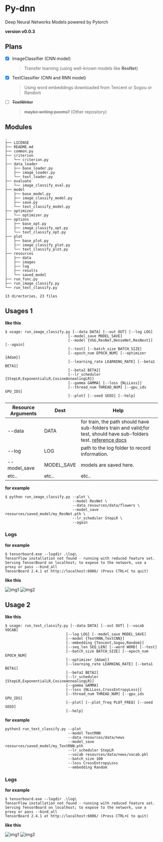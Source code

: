 # Py-dnn
Deep Neural Networks Models powered by Pytorch

**version v0.0.3**

## Plans

- [x] ImageClassifier (CNN model)
  
  > Transfer learning (using well-known models like **ResNet**)

- [x] TextClassifier (CNN and RNN model)
   
  > Using word embeddings downloaded from Tencent or Sogou or Random
  
- [ ] ~~TextWriter~~ 

   > ~~maybe writing poems?~~ (Other repository)


## Modules

```shell
.
├── LICENSE
├── README.md
├── common.py
├── criterion
│   └── criterion.py
├── data_loader
│   ├── base_loader.py
│   ├── image_loader.py
│   └── text_loader.py
├── evaluate
│   └── image_classify_eval.py
├── model
│   ├── base_model.py
│   ├── image_classify_model.py
│   ├── save.py
│   └── text_classify_model.py
├── optimizer
│   └── optimizer.py
├── options
│   ├── base_opt.py
│   ├── image_classify_opt.py
│   └── text_classify_opt.py
├── plot
│   ├── base_plot.py
│   ├── image_classify_plot.py
│   └── text_classify_plot.py
├── resources
│   ├── data
│   ├── images
│   ├── log
│   ├── results
│   └── saved_model
├── run_func.py
├── run_image_classify.py
└── run_text_classify.py

13 directories, 23 files
```

## Usages 1

**like this**
```shell
$ usage: run_image_classify.py [--data DATA] [--out OUT] [--log LOG]
                             [--model_save MODEL_SAVE]
                             [--model {VGG,ResNet,DenseNet,ResNext}] [--again]
                             [--test] [--batch_size BATCH_SIZE]
                             [--epoch_num EPOCH_NUM] [--optimizer {Adam}]
                             [--learning_rate LEARNING_RATE] [--beta1 BETA1]
                             [--beta2 BETA2]
                             [--lr_scheduler {StepLR,ExponentialLR,CosineAnnealingLR}]
                             [--gamma GAMMA] [--loss {NLLLoss}]
                             [--thread_num THREAD_NUM] [--gpu_ids GPU_IDS]
                             [--plot] [--seed SEED] [--help]
```

| Resource Arguments | Dest       | Help                                                                                                                                                                           |
|--------------------|------------|--------------------------------------------------------------------------------------------------------------------------------------------------------------------------------|
| --data             | DATA       | for train, the path should have sub-folders train and valid;for test, should have sub-folders test. [reference docs](https://pytorch.org/vision/stable/datasets.html#imagefolder) |
| --log              | LOG        | path to the log folder to record information.                                                                                                                                  |
| --model_save       | MODEL_SAVE | models are saved here.
| etc..      | etc.. | etc..

**for example**

```shell
$ python run_image_classify.py --plot \
                               --model ResNet \
                               --data resources/data/flowers \
                               --model_save resources/saved_model/my_ResNet.pth \
                               --lr_scheduler StepLR \
                               --again
```

### Logs 

**for example**

```shell
$ tensorboard.exe --logdir .\log\
TensorFlow installation not found - running with reduced feature set.
Serving TensorBoard on localhost; to expose to the network, use a proxy or pass --bind_all
TensorBoard 2.4.1 at http://localhost:6006/ (Press CTRL+C to quit)
```
**like this**

![img1](./resources/images/1.png)
![img2](./resources/images/2.png)

## Usage 2

**like this**
```shell
$ usage: run_text_classify.py [--data DATA] [--out OUT] [--vocab VOCAB]
                            [--log LOG] [--model_save MODEL_SAVE]
                            [--model {TextRNN,TextCNN}]
                            [--embedding {Tencent,Sogou,Random}]
                            [--seq_len SEQ_LEN] [--word WORD] [--test]
                            [--batch_size BATCH_SIZE] [--epoch_num EPOCH_NUM]
                            [--optimizer {Adam}]
                            [--learning_rate LEARNING_RATE] [--beta1 BETA1]
                            [--beta2 BETA2]
                            [--lr_scheduler {StepLR,ExponentialLR,CosineAnnealingLR}]
                            [--gamma GAMMA]
                            [--loss {NLLLoss,CrossEntropyLoss}]
                            [--thread_num THREAD_NUM] [--gpu_ids GPU_IDS]
                            [--plot] [--plot_freq PLOT_FREQ] [--seed SEED]
                            [--help]
```

**for example**
```shell
python3 run_text_classify.py --plot 
                             --model TextRNN 
                             --data resources/data/news 
                             --model_save resources/saved_model/my_TextRNN.pth 
                             --lr_scheduler StepLR 
                             --vocab resources/data/news/vocab.pkl 
                             --batch_size 100 
                             --loss CrossEntropyLoss 
                             --embedding Random
```
### Logs 

**for example**

```shell
$ tensorboard.exe --logdir .\log\
TensorFlow installation not found - running with reduced feature set.
Serving TensorBoard on localhost; to expose to the network, use a proxy or pass --bind_all
TensorBoard 2.4.1 at http://localhost:6006/ (Press CTRL+C to quit)
```
**like this**

![img1](./resources/images/1.png)
![img2](./resources/images/2.png)
